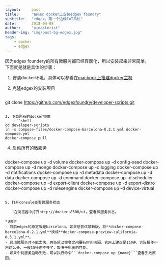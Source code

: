 ```yaml
---
layout:     post
title:      "在mac docker上安装edgex foundry"
subtitle:   "edgex，第一个边缘IoT系统"
date:       2018-04-08
author:     "pinasterist"
header-img: "img/post-bg-edgex.jpg"
tags:
    - docker
    - edgex
---
```


因为edgex foundery的所有微服务都已经容器化，所以安装起来非常简单。  
下面就是就是具体的步骤：

1. 安装docker环境，具体可以参看[在macbook上搭建docker主机](http://blog.pinasterist.ml/2018/04/06/macdocker/)

2. 克隆edgex的安装项目
    ```shell
git clone https://github.com/edgexfoundry/developer-scripts.git
```

3. 下载所有的docker镜像
    ```shell
cd developer-scripts 
ln -s compose-files/docker-compose-barcelona-0.2.1.yml docker-compose.yml
docker-compose pull
```

4. 启动所有的微服务
    ```shell
docker-compose up -d volume
docker-compose up -d config-seed
docker-compose up -d mongo
docker-compose up -d logging
docker-compose up -d notifications
docker-compose up -d metadata
docker-compose up -d data
docker-compose up -d command
docker-compose up -d scheduler
docker-compose up -d export-client
docker-compose up -d export-distro
docker-compose up -d rulesengine
docker-compose up -d device-virtual
```

5. 打开consule查看微服务状态

    在浏览器中打开http://docker:8500/ui，查看微服务状态。

*说明*
- 目前edgex的稳定版是barcelona，如果想尝试最新版，将**docker-compose-barcelona-0.2.1.yml**换成**docker-compose-preview-california-0.5.1.yml**。
- 启动微服务时不能太快，两条启动命令之间要有时间间隔。官网上建议是1分钟，实际操作不用这么长，一般15秒差不多了，取决于机器的性能。
- 如果个别服务启动失败，可以执行命令```docker-compose up {name}```查看失败原因。


